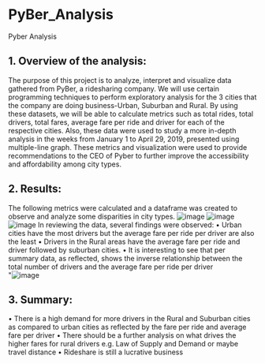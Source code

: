 # PyBer_Analysis
Pyber Analysis 
## 1. Overview of the analysis:
The purpose of this project is to analyze, interpret and visualize data gathered from PyBer, a ridesharing company. We will use certain programming techniques to perform exploratory analysis for the 3 cities that the company are doing business-Urban, Suburban and Rural. By using these datasets, we will be able to calculate metrics such as total rides, total drivers, total fares, average fare per ride and driver for each of the respective cities. Also, these data were used to study a more in-depth analysis in the weeks from January 1 to April 29, 2019, presented using multiple-line graph. These metrics and visualization were used to provide recommendations to the CEO of Pyber to further improve the accessibility and affordability among city types.
## 2. Results:
The following metrics were calculated and a dataframe was created to observe and analyze some disparities in city types.
![image](https://user-images.githubusercontent.com/93121665/147894949-a9d04bcf-8182-4668-b835-47e6191a2031.png)
![image](https://user-images.githubusercontent.com/93121665/147894972-1d88de5e-6a26-4c00-bb48-8d7075507aca.png)
![image](https://user-images.githubusercontent.com/93121665/147894988-4e2d7700-9dba-492d-9580-99dfd4c119a2.png)
In reviewing the data, several findings were observed: 
•	Urban cities have the most drivers but the average fare per ride per driver are also the least
•	Drivers in the Rural areas have the average fare per ride and driver followed by suburban cities. 
•	It is interesting to see that per summary data, as reflected, shows the inverse relationship between the total number of drivers and the average fare per ride per driver  
"![image](https://user-images.githubusercontent.com/93121665/147894926-5f686dd4-26b3-41e8-951e-f21caed74a9c.png)
## 3. Summary:
 •	There is a high demand for more drivers in the Rural and Suburban cities as compared to urban cities as reflected by the fare per ride and average fare per driver 
 •	There should be a further analysis on what drives the higher fares for rural drivers e.g. Law of Supply and Demand or maybe travel distance 
 •	Rideshare is still a lucrative business 
